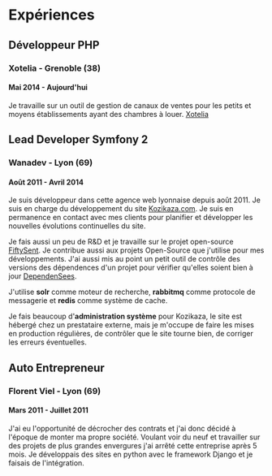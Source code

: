 # Expériences

## Développeur PHP

### Xotelia - Grenoble (38)

#### Mai 2014 - Aujourd'hui

Je travaille sur un outil de gestion de canaux de ventes pour les petits et moyens établissements ayant des chambres à louer. [Xotelia](http://www.xotelia.com/)

## Lead Developer Symfony 2

### Wanadev - Lyon (69)

#### Août 2011 - Avril 2014

Je suis développeur dans cette agence web lyonnaise depuis août 2011. Je suis en charge du développement du site [Kozikaza.com](http://www.kozikaza.com). Je suis en permanence en contact avec mes clients pour planifier et développer les nouvelles évolutions continuelles du site.

Je fais aussi un peu de R&amp;D et je travaille sur le projet open-source [FiftySent](http://wanadev.github.com/fiftysent/). Je contribue aussi aux projets Open-Source que j'utilise pour mes développements. J'ai aussi mis au point un petit outil de contrôle des versions des dépendences d'un projet pour vérifier qu'elles soient bien à jour [DependenSees](https://github.com/luxifer/dependensees).

J'utilise **solr** comme moteur de recherche, **rabbitmq** comme protocole de messagerie et **redis** comme système de cache.

Je fais beaucoup d'**administration système** pour Kozikaza, le site est hébergé chez un prestataire externe, mais je m'occupe de faire les mises en production régulières, de contrôler que le site tourne bien, de corriger les erreurs éventuelles.

## Auto Entrepreneur

### Florent Viel - Lyon (69)

#### Mars 2011 - Juillet 2011

J'ai eu l'opportunité de décrocher des contrats et j'ai donc décidé à l'époque de monter ma propre société. Voulant voir du neuf et travailler sur des projets de plus grandes envergures j'ai arrêté cette entreprise après 5 mois. Je développais des sites en python avec le framework Django et je faisais de l'intégration.
